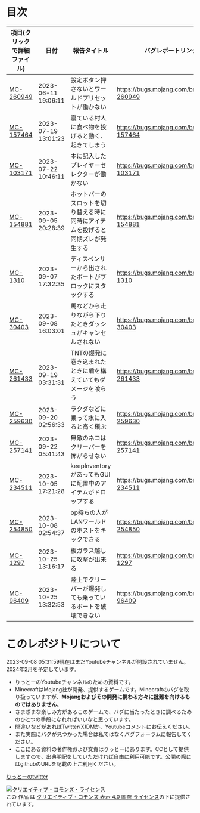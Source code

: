 # 目次
|項目(クリックで詳細ファイル)|日付|報告タイトル|バグレポートリンク|動画リンク|
|--|--|--|--|--|
|[MC-260949](bugs/260949/main.md)|2023-06-11 19:06:11|設定ボタン押さないとワールドプリセットが働かない|https://bugs.mojang.com/browse/MC-260949|未定|
|[MC-157464](bugs/157464/main.md)|2023-07-19 13:01:23|寝ている村人に食べ物を投げると動く、起きてしまう|https://bugs.mojang.com/browse/MC-157464|準備中|
|[MC-103171](bugs/103171/main.md)|2023-07-22 10:46:11|本に記入したプレイヤーセレクターが働かない|https://bugs.mojang.com/browse/MC-103171|準備中|
|[MC-154881](bugs/154881/main.md)|2023-09-05 20:28:39|ホットバーのスロットを切り替える時に同時にアイテムを投げると同期ズレが発生する|https://bugs.mojang.com/browse/MC-154881|準備中|
|[MC-1310](bugs/1310/main.md)|2023-09-07 17:32:35|ディスペンサーから出されたボートがブロックにスタックする|https://bugs.mojang.com/browse/MC-1310|準備中|
|[MC-30403](bugs/30403/main.md)|2023-09-08 16:03:01|馬などから走りながら下りたときダッシュがキャンセルされない|https://bugs.mojang.com/browse/MC-30403|未定|
|[MC-261433](bugs/261433/main.md)|2023-09-19 03:31:31|TNTの爆発に巻き込まれたときに盾を構えていてもダメージを喰らう|https://bugs.mojang.com/browse/MC-261433|準備中|
|[MC-259630](bugs/259630/main.md)|2023-09-20 02:56:33|ラクダなどに乗って水に入ると高く飛ぶ|https://bugs.mojang.com/browse/MC-259630|準備中|
|[MC-257141](bugs/257141/main.md)|2023-09-22 05:41:43|無敵のネコはクリーパーを怖がらせない|https://bugs.mojang.com/browse/MC-257141|未定|
|[MC-234511](bugs/234511/main.md)|2023-10-05 17:21:28|keepInventoryがあってもGUIに配置中のアイテムがドロップする|https://bugs.mojang.com/browse/MC-234511|準備中|
|[MC-254850](bugs/254850/main.md)|2023-10-08 02:54:37|op持ちの人がLANワールドのホストをキックできる|https://bugs.mojang.com/browse/MC-254850|未定|
|[MC-1297](bugs/1297/main.md)|2023-10-25 13:16:17|板ガラス越しに攻撃が出来る|https://bugs.mojang.com/browse/MC-1297|準備中|
|[MC-96409](bugs/96409/main.md)|2023-10-25 13:32:53|陸上でクリーパーが爆発しても乗っているボートを破壊できない|https://bugs.mojang.com/browse/MC-96409|準備中|

# このレポジトリについて
2023-09-08 05:31:59現在はまだYoutubeチャンネルが開設されていません。2024年2月を予定しています。
-   りっとーのYoutubeチャンネルのための資料です。
-   MinecraftはMojang社が開発、提供するゲームです。Minecraftのバグを取り扱っていますが、**Mojangおよびその開発に携わる方々に批難を向けるものではありません**。
-   さまざまな楽しみ方があるこのゲームで、バグに当たったときに調べるためのひとつの手段になれればいいなと思っています。
-   間違いなどがあればTwitter(X)DMか、Youtubeコメントにお伝えください。
-   また実際にバグが見つかった場合は私ではなくバグフォーラムに報告してください。
-   ここにある資料の著作権および文責はりっとーにあります。CCとして提供しますので、出典明記をしていただければ自由に利用可能です。公開の際にはgithubのURLを記載の上ご利用ください。

[りっとーのtwitter](https://twitter.com/lit_to_)


<a rel="license" href="http://creativecommons.org/licenses/by/4.0/"><img alt="クリエイティブ・コモンズ・ライセンス" style="border-width:0" src="https://i.creativecommons.org/l/by/4.0/88x31.png" /></a><br />この 作品 は <a rel="license" href="http://creativecommons.org/licenses/by/4.0/">クリエイティブ・コモンズ 表示 4.0 国際 ライセンス</a>の下に提供されています。